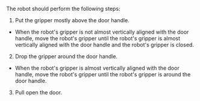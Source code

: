 The robot should perform the following steps:
1. Put the gripper mostly above the door handle.
- When the robot's gripper is not almost vertically aligned with the door handle, move the robot's gripper until the robot's gripper is almost vertically aligned with the door handle and the robot's gripper is closed.
2. Drop the gripper around the door handle.
- When the robot's gripper is almost vertically aligned with the door handle, move the robot's gripper until the robot's gripper is around the door handle.
3. Pull open the door.